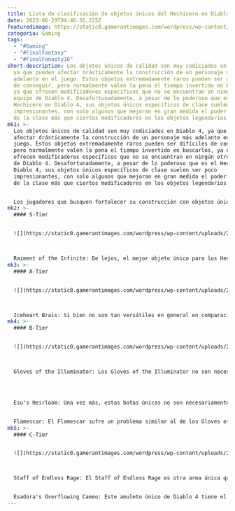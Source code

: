 ```yaml
---
title: Lista de clasificación de objetos únicos del Hechicero en Diablo 4
date: 2023-06-29T04:46:55.225Z
featuredimage: https://static0.gamerantimages.com/wordpress/wp-content/uploads/2023/06/diablo-4-sorcerer-unique-items.jpg?q=50&fit=contain&w=1140&h=&dpr=1.5
categoria: Gaming
tags:
  - "#Gaming"
  - "#FinalFantasy"
  - "#FinalFanasty16"
short-description: Los objetos únicos de calidad son muy codiciados en Diablo 4,
  ya que pueden afectar drásticamente la construcción de un personaje más
  adelante en el juego. Estos objetos extremadamente raros pueden ser difíciles
  de conseguir, pero normalmente valen la pena el tiempo invertido en buscarlos,
  ya que ofrecen modificadores específicos que no se encuentran en ningún otro
  equipo de Diablo 4. Desafortunadamente, a pesar de lo poderoso que es el
  Hechicero en Diablo 4, sus objetos únicos específicos de clase suelen ser poco
  impresionantes, con solo algunos que mejoran en gran medida el poder general
  de la clase más que ciertos modificadores en los objetos legendarios.
mk1: >-
  Los objetos únicos de calidad son muy codiciados en Diablo 4, ya que pueden
  afectar drásticamente la construcción de un personaje más adelante en el
  juego. Estos objetos extremadamente raros pueden ser difíciles de conseguir,
  pero normalmente valen la pena el tiempo invertido en buscarlos, ya que
  ofrecen modificadores específicos que no se encuentran en ningún otro equipo
  de Diablo 4. Desafortunadamente, a pesar de lo poderoso que es el Hechicero en
  Diablo 4, sus objetos únicos específicos de clase suelen ser poco
  impresionantes, con solo algunos que mejoran en gran medida el poder general
  de la clase más que ciertos modificadores en los objetos legendarios.


  Los jugadores que busquen fortalecer su construcción con objetos únicos no podrán encontrarlos hasta alcanzar el Nivel de Mundo 3 de Diablo 4, lo que significa que primero deberán completar la historia principal y enfrentar la Mazmorra del Capstone de la Catedral de la Luz. Incluso después de alcanzar el Nivel de Mundo 3, es posible que los jugadores necesiten pasar mucho tiempo cultivando objetos únicos, ya que son algunos de los objetos más raros del juego. Si bien muchos de los objetos únicos del Hechicero son o bien poco potentes o solo útiles para construcciones específicas, hay algunos que definitivamente los jugadores querrán cultivar.
mk2: >-
  #### S-Tier


  ![](https://static0.gamerantimages.com/wordpress/wp-content/uploads/2023/06/diablo-4-sorcerer-raiment-of-the-infinite.jpg?q=50&fit=crop&w=1500&dpr=1.5)



  Raiment of the Infinite: De lejos, el mejor objeto único para los Hechiceros en Diablo 4 es la pieza de armadura Raiment of the Infinite, que ayuda a mejorar lo que la clase de Hechicero hace mejor: infligir grandes cantidades de daño a costa de una defensa frágil. Los modificadores en Raiment of the Infinite se centran en aumentar el daño que el Hechicero inflige, con un enfoque específico en la habilidad de Teletransporte. Su modificador único acerca a los enemigos al jugador y los aturde después de usar la habilidad, y los otros modificadores luego aumentan el daño infligido a los enemigos cercanos y aturdidos. Otro modificador en este objeto único otorga rangos adicionales a la habilidad pasiva Glass Cannon, que aumenta aún más la producción de daño de la clase.
mk3: >-
  #### A-Tier


  ![](https://static0.gamerantimages.com/wordpress/wp-content/uploads/2023/06/diablo-4-sorcerer-ice-age-build-frost-skills.jpg?q=50&fit=crop&w=1500&dpr=1.5)



  Iceheart Brais: Si bien no son tan versátiles en general en comparación con Raiment of the Infinite, los Iceheart Brais pueden ser bastante útiles en las construcciones de Hielo del Hechicero en Diablo 4. Los modificadores en estos pantalones únicos extienden la duración de Congelamiento y aumentan el daño infligido a enemigos congelados y heridos. Vale la pena destacar su modificador único, que otorga a los enemigos que mueren mientras están congelados la posibilidad de desatar una Nova de Hielo, lo que puede congelar a aún más enemigos en el área circundante y aumentar el daño infligido.
mk4: >-
  #### B-Tier


  ![](https://static0.gamerantimages.com/wordpress/wp-content/uploads/2023/06/diablo-4-fire-sorcerer.jpg?q=50&fit=crop&w=1500&dpr=1.5)



  Gloves of the Illuminator: Los Gloves of the Illuminator no son necesariamente malos como objeto único, pero la habilidad principal que afectan es la Bola de Fuego del Hechicero, que es una habilidad principal inferior en comparación con los Fragmentos de Hielo del Hechicero. Como tal, no es óptimo potenciar esta habilidad incluso si los Gloves of the Illuminator ofrecen una mayor velocidad de ataque y rangos adicionales para la Bola de Fuego. El modificador único en estos guantes hace que la habilidad Bola de Fuego rebote y explote infligiendo daño adicional con cada golpe, pero incluso con este efecto de bonificación, sigue siendo superado por los modificadores legendarios de los Fragmentos de Hielo.




  Esu's Heirloom: Una vez más, estas botas únicas no son necesariamente malas, pero Esu's Heirloom se centra en mejorar la movilidad del Hechicero en lugar de aprovechar las fortalezas de la clase como un infligidor de daño. Los modificadores principales en estas botas aumentan la velocidad de movimiento general, la velocidad de movimiento al derrotar a un enemigo de élite en Diablo 4 y la reducción de la ralentización infligida por los enemigos. Si bien el modificador único otorga un aumento en la probabilidad de golpe crítico basado en el bono de velocidad de movimiento aplicado, este efecto solo ayuda realmente al Hechicero a escapar de enemigos abrumadores, lo cual podría evitarse por completo si la producción de daño del Hechicero se optimiza con un equipo mejor.


  Flamescar: El Flamescar sufre un problema similar al de los Gloves of the Illuminator, que es que principalmente mejora la habilidad Incinerar, que también es inferior a los Fragmentos de Hielo. Si bien inflige un mayor daño tanto a enemigos Ardientes como Saludables, y proporciona una probabilidad de Golpe de Suerte a los enemigos en Llamas, estos efectos no son tan útiles como el estado de Congelamiento en Diablo 4 y los modificadores legendarios que pueden potenciar las habilidades de Hielo. Incinerar sigue siendo la habilidad inferior en comparación con los Fragmentos de Hielo, incluso con el modificador único que dispara periódicamente brasas a los enemigos mientras se canaliza esta habilidad.
mk5: >-
  #### C-Tier


  ![](https://static0.gamerantimages.com/wordpress/wp-content/uploads/2023/05/diablo-4_sorcerer-build.jpg?q=50&fit=crop&w=1500&dpr=1.5)



  Staff of Endless Rage: El Staff of Endless Rage es otra arma única que desafortunadamente se debilita debido a su énfasis en la habilidad infravalorada Bola de Fuego. Proporciona un buen daño general a la Bola de Fuego con modificadores que aumentan el daño de la habilidad principal, agregan rangos a la Bola de Fuego y añaden proyectiles adicionales a la habilidad. Sin embargo, ninguno de estos es suficiente para igualar a los Fragmentos de Hielo como una habilidad principal, lo que hace que esta arma en última instancia no valga la pena aparte de su uso en una construcción de Pícaro de Fuego algo especializada.


  Esadora's Overflowing Cameo: Este amuleto único de Diablo 4 tiene el potencial de ser un objeto único interesante para los Hechiceros, pero su falta de confiabilidad y efectos que van en contra del estilo de juego del Hechicero lo convierten en más
---
```

